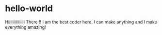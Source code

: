 # hello-world


Hiiiiiiiiiiiiiiii There !!
I am the best coder here. I can make anything and I make everything amazing!

